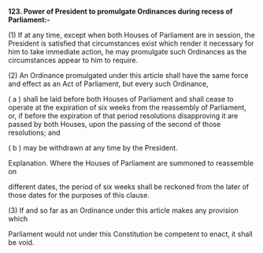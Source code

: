 **123. Power of President to promulgate Ordinances during recess of Parliament:-**

(1) If at any time, except when both Houses of Parliament are in session, the President is satisfied that circumstances exist which render it necessary for him to take immediate action, he may promulgate such Ordinances as the circumstances appear to him to require.

(2) An Ordinance promulgated under this article shall have the same force and effect as an Act of Parliament, but every such Ordinance,

( a ) shall be laid before both Houses of Parliament and shall cease to operate at the expiration of six weeks from the reassembly of Parliament, or, if before the expiration of that period resolutions disapproving it are passed by both Houses, upon the passing of the second of those resolutions; and

( b ) may be withdrawn at any time by the President.

Explanation. Where the Houses of Parliament are summoned to reassemble on

different dates, the period of six weeks shall be reckoned from the later of those dates for the purposes of this clause.

(3) If and so far as an Ordinance under this article makes any provision which

Parliament would not under this Constitution be competent to enact, it shall be void.